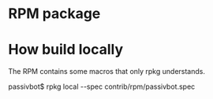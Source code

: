 # RPM package

# How build locally

The RPM contains some macros that only rpkg understands.

passivbot$ rpkg local --spec contrib/rpm/passivbot.spec
